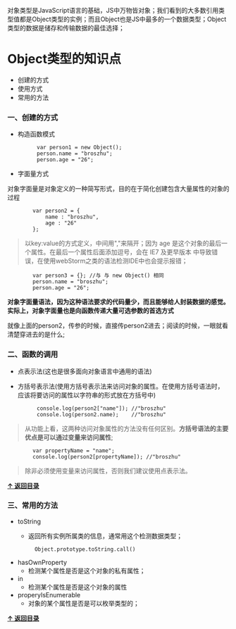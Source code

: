 <a name="zero"></a>
对象类型是JavaScript语言的基础，JS中万物皆对象；我们看到的大多数引用类型值都是Object类型的实例；而且Object也是JS中最多的一个数据类型；Object类型的数据是储存和传输数据的最佳选择；

# Object类型的知识点

- 创建的方式
- 使用方式
- 常用的方法

<a name="one"></a>

### 一、创建的方式

- 构造函数模式

            var person1 = new Object();
            person.name = "broszhu";
            person.age = "26";

- 字面量方式

对象字面量是对象定义的一种简写形式，目的在于简化创建包含大量属性的对象的过程

            var person2 = {
                name : "broszhu",
                age : "26"
            };

> 以key:value的方式定义，中间用","来隔开；因为 age 是这个对象的最后一个属性。在最后一个属性后面添加逗号，会在 IE7 及更早版本 中导致错误，在使用webStorm之类的语法检测IDE中也会提示报错；

            var person3 = {}; //与 与 new Object() 相同
            person.name = "broszhu";
            person.age = "26";


**对象字面量语法，因为这种语法要求的代码量少，而且能够给人封装数据的感觉。实际上，对象字面量也是向函数传递大量可选参数的首选方式**

就像上面的person2，传参的时候，直接传person2进去；阅读的时候，一眼就看清楚穿进去的是什么;

<a name="two"></a>
### 二、函数的调用

- 点表示法(这也是很多面向对象语言中通用的语法)
- 方括号表示法(使用方括号表示法来访问对象的属性。在使用方括号语法时，应该将要访问的属性以字符串的形式放在方括号中)

            console.log(person2["name"]); //"broszhu"
            console.log(person2.name);    //"broszhu"

> 从功能上看，这两种访问对象属性的方法没有任何区别。**方括号语法的主要优点是可以通过变量来访问属性**;    

            var propertyName = "name";
            console.log(person2[propertyName]); //"broszhu"

> 除非必须使用变量来访问属性，否则我们建议使用点表示法。

**[↑ 返回目录](#zero)**

<a name="three"></a>
### 三、常用的方法

- toString
    - 返回所有实例所属类的信息，通常用这个检测数据类型；
            
            Object.prototype.toString.call()

- hasOwnProperty
    - 检测某个属性是否是这个对象的私有属性；
- in
    - 检测某个属性是否是这个对象的属性
- properyIsEnumerable
    - 对象的某个属性是否是可以枚举类型的；


**[↑ 返回目录](#zero)**